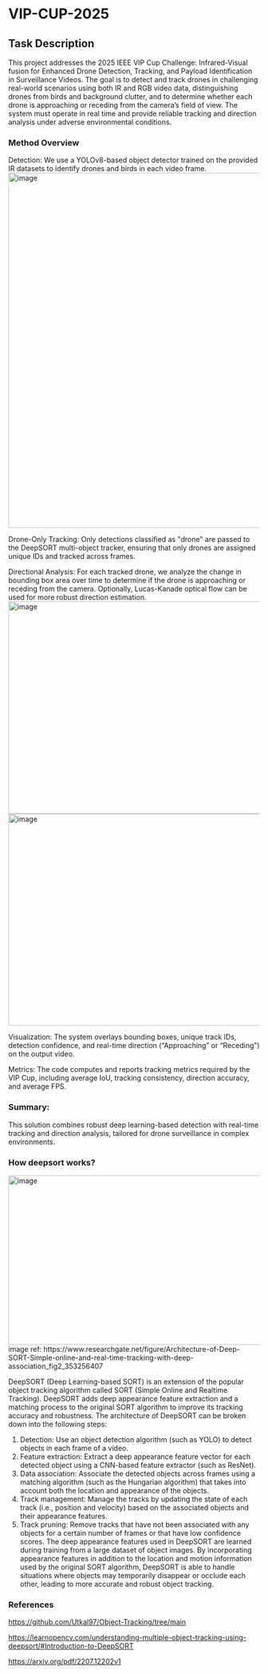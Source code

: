 # VIP-CUP-2025

## Task Description
This project addresses the 2025 IEEE VIP Cup Challenge: Infrared-Visual fusion for Enhanced Drone Detection, Tracking, and Payload Identification in Surveillance Videos. The goal is to detect and track drones in challenging real-world scenarios using both IR and RGB video data, distinguishing drones from birds and background clutter, and to determine whether each drone is approaching or receding from the camera’s field of view. The system must operate in real time and provide reliable tracking and direction analysis under adverse environmental conditions.

### Method Overview
Detection:
We use a YOLOv8-based object detector trained on the provided IR datasets to identify drones and birds in each video frame.
<img width="1712" height="711" alt="image" src="https://github.com/user-attachments/assets/b0c5aa74-6804-4480-a218-770785034173" />


Drone-Only Tracking:
Only detections classified as "drone" are passed to the DeepSORT multi-object tracker, ensuring that only drones are assigned unique IDs and tracked across frames.

Directional Analysis:
For each tracked drone, we analyze the change in bounding box area over time to determine if the drone is approaching or receding from the camera. Optionally, Lucas-Kanade optical flow can be used for more robust direction estimation.
<img width="958" height="425" alt="image" src="https://github.com/user-attachments/assets/a9675d08-f090-40df-9783-c3a6b18c25b5" />
<img width="960" height="424" alt="image" src="https://github.com/user-attachments/assets/99ab34ca-9142-4d37-b18c-57c65ffe49f1" />


Visualization:
The system overlays bounding boxes, unique track IDs, detection confidence, and real-time direction (“Approaching” or “Receding”) on the output video.

Metrics:
The code computes and reports tracking metrics required by the VIP Cup, including average IoU, tracking consistency, direction accuracy, and average FPS.

### Summary:
This solution combines robust deep learning-based detection with real-time tracking and direction analysis, tailored for drone surveillance in complex environments.

### How deepsort works?

<img width="850" height="339" alt="image" src="https://github.com/user-attachments/assets/a0061687-96eb-4b56-a055-418f802736e1" />
image ref: https://www.researchgate.net/figure/Architecture-of-Deep-SORT-Simple-online-and-real-time-tracking-with-deep-association_fig2_353256407 

DeepSORT (Deep Learning-based SORT) is an extension of the popular object tracking algorithm called SORT (Simple Online and Realtime Tracking). DeepSORT adds deep appearance feature extraction and a matching process to the original SORT algorithm to improve its tracking accuracy and robustness.
The architecture of DeepSORT can be broken down into the following steps:
1.	Detection: Use an object detection algorithm (such as YOLO) to detect objects in each frame of a video.
2.	Feature extraction: Extract a deep appearance feature vector for each detected object using a CNN-based feature extractor (such as ResNet).
3.	Data association: Associate the detected objects across frames using a matching algorithm (such as the Hungarian algorithm) that takes into account both the location and appearance of the objects.
4.	Track management: Manage the tracks by updating the state of each track (i.e., position and velocity) based on the associated objects and their appearance features.
5.	Track pruning: Remove tracks that have not been associated with any objects for a certain number of frames or that have low confidence scores.
The deep appearance features used in DeepSORT are learned during training from a large dataset of object images. By incorporating appearance features in addition to the location and motion information used by the original SORT algorithm, DeepSORT is able to handle situations where objects may temporarily disappear or occlude each other, leading to more accurate and robust object tracking.



### References
https://github.com/Utkal97/Object-Tracking/tree/main

https://learnopencv.com/understanding-multiple-object-tracking-using-deepsort/#Introduction-to-DeepSORT

https://arxiv.org/pdf/2207.12202v1 
